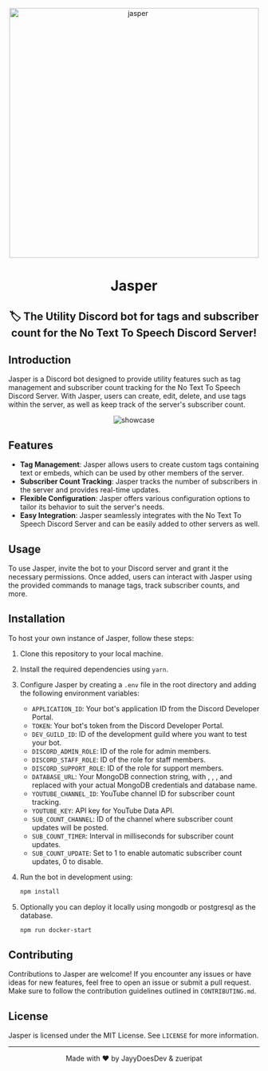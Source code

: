 <p align="center"><img src="https://github.com/JayyDoesDev/jasper/blob/main/.github/assets/jasper.png?raw=true" alt="jasper" width="500"></p>
<h1 align="center">Jasper</h1>
<h2 align="center">🏷️ The Utility Discord bot for tags and subscriber count for the No Text To Speech Discord Server!</h2>

## Introduction
Jasper is a Discord bot designed to provide utility features such as tag management and subscriber count tracking for the No Text To Speech Discord Server. With Jasper, users can create, edit, delete, and use tags within the server, as well as keep track of the server's subscriber count.

<p align="center">
<img src="https://github.com/JayyDoesDev/jasper/blob/main/.github/assets/Discord_AQ502PtCZj.gif?raw=true" alt="showcase">
</p>

## Features
- **Tag Management**: Jasper allows users to create custom tags containing text or embeds, which can be used by other members of the server.
- **Subscriber Count Tracking**: Jasper tracks the number of subscribers in the server and provides real-time updates.
- **Flexible Configuration**: Jasper offers various configuration options to tailor its behavior to suit the server's needs.
- **Easy Integration**: Jasper seamlessly integrates with the No Text To Speech Discord Server and can be easily added to other servers as well.

## Usage
To use Jasper, invite the bot to your Discord server and grant it the necessary permissions. Once added, users can interact with Jasper using the provided commands to manage tags, track subscriber counts, and more.

## Installation
To host your own instance of Jasper, follow these steps:
1. Clone this repository to your local machine.
2. Install the required dependencies using `yarn`.
3. Configure Jasper by creating a `.env` file in the root directory and adding the following environment variables:
   - `APPLICATION_ID`: Your bot's application ID from the Discord Developer Portal.
   - `TOKEN`: Your bot's token from the Discord Developer Portal.
   - `DEV_GUILD_ID`: ID of the development guild where you want to test your bot.
   - `DISCORD_ADMIN_ROLE`: ID of the role for admin members.
   - `DISCORD_STAFF_ROLE`: ID of the role for staff members.
   - `DISCORD_SUPPORT_ROLE`: ID of the role for support members.
   - `DATABASE_URL`: Your MongoDB connection string, with <username>, <password>, <server>, and <database> replaced with your actual MongoDB credentials and database name.
   - `YOUTUBE_CHANNEL_ID`: YouTube channel ID for subscriber count tracking.
   - `YOUTUBE_KEY`: API key for YouTube Data API.
   - `SUB_COUNT_CHANNEL`: ID of the channel where subscriber count updates will be posted.
   - `SUB_COUNT_TIMER`: Interval in milliseconds for subscriber count updates.
   - `SUB_COUNT_UPDATE`: Set to 1 to enable automatic subscriber count updates, 0 to disable.

4. Run the bot in development using:
    ```sh
    npm install
    ```

5. Optionally you can deploy it locally using mongodb or postgresql as the database.
    ```sh
    npm run docker-start
    ```
## Contributing
Contributions to Jasper are welcome! If you encounter any issues or have ideas for new features, feel free to open an issue or submit a pull request. Make sure to follow the contribution guidelines outlined in `CONTRIBUTING.md`.

## License
Jasper is licensed under the MIT License. See `LICENSE` for more information.

---

<p align="center">Made with ❤️ by JayyDoesDev & zueripat</p>
